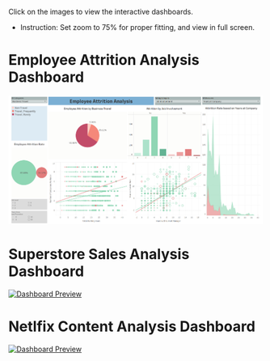 Click on the images to view the interactive dashboards.
* Instruction: Set zoom to 75% for proper fitting, and view in full screen.

# Employee Attrition Analysis Dashboard

[![Dashboard Preview](/Employee_Attrition_Dashboard.png)](https://public.tableau.com/views/HR_Data_17445712784850/EmployeeAttritionAnalysis?:language=en-US&publish=yes&:sid=DA1BE8803D7442ED98B174E6625BDA81-0:0&:redirect=auth&:display_count=n&:origin=viz_share_link)

# Superstore Sales Analysis Dashboard

[![Dashboard Preview](/Superstore_Sales_Dashboard.png)](https://public.tableau.com/views/superstore_tableau_17433550372140/PerformanceDashboard?:language=en-US&:sid=&:redirect=auth&:display_count=n&:origin=viz_share_link)

# Netlfix Content Analysis Dashboard

[![Dashboard Preview](/Netflix_Analysis_Dashboard.png)](https://public.tableau.com/views/Netflix_Da4/Netflix?:language=en-US&:sid=&:redirect=auth&:display_count=n&:origin=viz_share_link)
